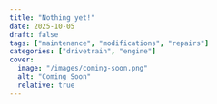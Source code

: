```yaml
---
title: "Nothing yet!"
date: 2025-10-05
draft: false
tags: ["maintenance", "modifications", "repairs"]
categories: ["drivetrain", "engine"]
cover:
  image: "/images/coming-soon.png"
  alt: "Coming Soon" 
  relative: true
---
```

